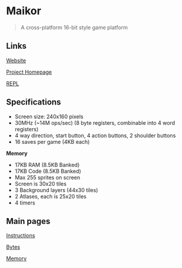 # Maikor

> A cross-platform 16-bit style game platform

## Links

[Website](https://maikor.app)

[Project Homepage](https://github.com/MaikorAppPublic)

[REPL](https://play.vm.maikor.app)

## Specifications

- Screen size: 240x160 pixels
- 30MHz (~14M ops/sec) (8 byte registers, combinable into 4 word registers)
- 4 way direction, start button, 4 action buttons, 2 shoulder buttons
- 16 saves per game (4KB each)

**Memory**
- 17KB RAM (8.5KB Banked)
- 17KB Code (8.5KB Banked)
- Max 255 sprites on screen
- Screen is 30x20 tiles
- 3 Background layers (44x30 tiles)
- 2 Atlases, each is 25x20 tiles
- 4 timers


## Main pages

[Instructions](./ops.md)

[Bytes](./bytes.md)

[Memory](./mem.md)